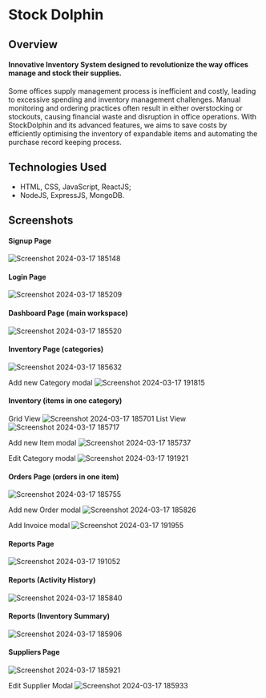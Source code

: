 # Stock Dolphin

## Overview
#### Innovative Inventory System designed to revolutionize the way offices manage and stock their supplies.
Some offices supply management process is inefficient and costly, leading to excessive spending and inventory management challenges. 
Manual monitoring and ordering practices often result in either overstocking or stockouts, causing financial waste and disruption in office operations. 
With StockDolphin and its advanced features, we aims to save costs by efficiently optimising the inventory of expandable items and automating the purchase record keeping process.

## Technologies Used
- HTML, CSS, JavaScript, ReactJS;
- NodeJS, ExpressJS, MongoDB.

## Screenshots

#### Signup Page 
![Screenshot 2024-03-17 185148](https://github.com/aang3la/Stock_Dolphin/assets/128414550/487374d1-1d5b-4640-9564-54cdc98d19e1)

#### Login Page
![Screenshot 2024-03-17 185209](https://github.com/aang3la/Stock_Dolphin/assets/128414550/0fefdfa7-5eac-4bf3-a702-c94f098e7db2)

#### Dashboard Page (main workspace)
![Screenshot 2024-03-17 185520](https://github.com/aang3la/Stock_Dolphin/assets/128414550/6b2c4f3b-cbbc-4206-bb92-429b77935813)

#### Inventory Page (categories)
![Screenshot 2024-03-17 185632](https://github.com/aang3la/Stock_Dolphin/assets/128414550/7dd16f67-6079-4dc5-9b8e-28c51cb174f1)

Add new Category modal
![Screenshot 2024-03-17 191815](https://github.com/aang3la/Stock_Dolphin/assets/128414550/5a55decc-0fe2-4f2d-a7e4-0d92f12458c3)

#### Inventory (items in one category)
Grid View
![Screenshot 2024-03-17 185701](https://github.com/aang3la/Stock_Dolphin/assets/128414550/09aef37d-ded3-4631-9367-6f242d72313b)
List View
![Screenshot 2024-03-17 185717](https://github.com/aang3la/Stock_Dolphin/assets/128414550/5145df66-0688-4f0f-a017-637a9ccdb572)

Add new Item modal
![Screenshot 2024-03-17 185737](https://github.com/aang3la/Stock_Dolphin/assets/128414550/3419ce6a-e3ad-4662-b98f-0686dc8b1bed)

Edit Category modal
![Screenshot 2024-03-17 191921](https://github.com/aang3la/Stock_Dolphin/assets/128414550/b64d15e0-ccf5-4bad-a04c-ec8d27a2b87b)

#### Orders Page (orders in one item)
![Screenshot 2024-03-17 185755](https://github.com/aang3la/Stock_Dolphin/assets/128414550/faa2be84-d66f-4269-a149-5f654c7a6a37)

Add new Order modal
![Screenshot 2024-03-17 185826](https://github.com/aang3la/Stock_Dolphin/assets/128414550/983db78c-84c8-461d-9674-881648963c03)

Add Invoice modal
![Screenshot 2024-03-17 191955](https://github.com/aang3la/Stock_Dolphin/assets/128414550/e4258334-493d-4621-8fa4-a85cf6121e3f)

#### Reports Page
![Screenshot 2024-03-17 191052](https://github.com/aang3la/Stock_Dolphin/assets/128414550/313861e4-d35f-40f4-9fe9-daf5bf3e519b)

#### Reports (Activity History)
![Screenshot 2024-03-17 185840](https://github.com/aang3la/Stock_Dolphin/assets/128414550/ef3e3c14-4a83-4a74-b5ae-da8e0afdf231)

#### Reports (Inventory Summary)
![Screenshot 2024-03-17 185906](https://github.com/aang3la/Stock_Dolphin/assets/128414550/2f513b78-e2de-4637-b829-af9d465e2e74)

#### Suppliers Page
![Screenshot 2024-03-17 185921](https://github.com/aang3la/Stock_Dolphin/assets/128414550/77b90444-66ac-4a60-af46-0cf548bd70ac)

Edit Supplier Modal
![Screenshot 2024-03-17 185933](https://github.com/aang3la/Stock_Dolphin/assets/128414550/19a56700-4a69-4196-b8d9-6b5ab14862de)







